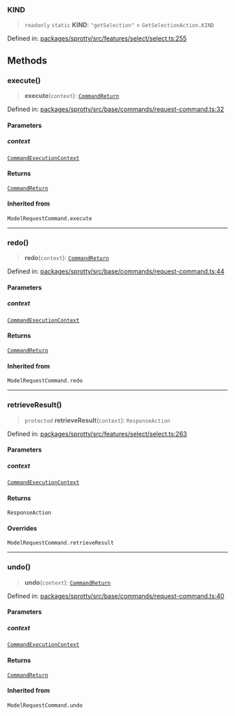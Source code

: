 
### KIND

> `readonly` `static` **KIND**: `"getSelection"` = `GetSelectionAction.KIND`

Defined in: [packages/sprotty/src/features/select/select.ts:255](https://github.com/eclipse-sprotty/sprotty/blob/f9b2433481cc27a1ac0c92d525a92039ae7f6c76/packages/sprotty/src/features/select/select.ts#L255)

## Methods

### execute()

> **execute**(`context`): [`CommandReturn`](../TypeAlias.CommandReturn)

Defined in: [packages/sprotty/src/base/commands/request-command.ts:32](https://github.com/eclipse-sprotty/sprotty/blob/f9b2433481cc27a1ac0c92d525a92039ae7f6c76/packages/sprotty/src/base/commands/request-command.ts#L32)

#### Parameters

##### context

[`CommandExecutionContext`](../Interface.CommandExecutionContext)

#### Returns

[`CommandReturn`](../TypeAlias.CommandReturn)

#### Inherited from

`ModelRequestCommand.execute`

***

### redo()

> **redo**(`context`): [`CommandReturn`](../TypeAlias.CommandReturn)

Defined in: [packages/sprotty/src/base/commands/request-command.ts:44](https://github.com/eclipse-sprotty/sprotty/blob/f9b2433481cc27a1ac0c92d525a92039ae7f6c76/packages/sprotty/src/base/commands/request-command.ts#L44)

#### Parameters

##### context

[`CommandExecutionContext`](../Interface.CommandExecutionContext)

#### Returns

[`CommandReturn`](../TypeAlias.CommandReturn)

#### Inherited from

`ModelRequestCommand.redo`

***

### retrieveResult()

> `protected` **retrieveResult**(`context`): `ResponseAction`

Defined in: [packages/sprotty/src/features/select/select.ts:263](https://github.com/eclipse-sprotty/sprotty/blob/f9b2433481cc27a1ac0c92d525a92039ae7f6c76/packages/sprotty/src/features/select/select.ts#L263)

#### Parameters

##### context

[`CommandExecutionContext`](../Interface.CommandExecutionContext)

#### Returns

`ResponseAction`

#### Overrides

`ModelRequestCommand.retrieveResult`

***

### undo()

> **undo**(`context`): [`CommandReturn`](../TypeAlias.CommandReturn)

Defined in: [packages/sprotty/src/base/commands/request-command.ts:40](https://github.com/eclipse-sprotty/sprotty/blob/f9b2433481cc27a1ac0c92d525a92039ae7f6c76/packages/sprotty/src/base/commands/request-command.ts#L40)

#### Parameters

##### context

[`CommandExecutionContext`](../Interface.CommandExecutionContext)

#### Returns

[`CommandReturn`](../TypeAlias.CommandReturn)

#### Inherited from

`ModelRequestCommand.undo`
